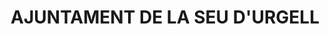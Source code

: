 ---
layout: test
title:  "AJUNTAMENT DE LA SEU D'URGELL"
coordinates:
  - [1.462344145058125, 42.358199681120169]
  - [1.462574639845085, 42.358206110623129]
  - [1.462579921967642, 42.358174054339827]
  - [1.462659156623344, 42.358177620413542]
  - [1.462669392282419, 42.358103907016783]
  - [1.462655915500285, 42.358102891806219]
  - [1.46267869206557, 42.357837835532713]
  - [1.462580438693033, 42.3578298420436]
  - [1.462578835962653, 42.357849430613463]
  - [1.462500092911251, 42.357848791726916]
  - [1.462497541308387, 42.357884222515118]
  - [1.462395740718185, 42.357883274292313]
  - [1.462395211830356, 42.357904963440426]
  - [1.462356970114304, 42.357904450478109]
  - [1.462349721895311, 42.357994058867803]
  - [1.462344145058125, 42.358199681120169]
---